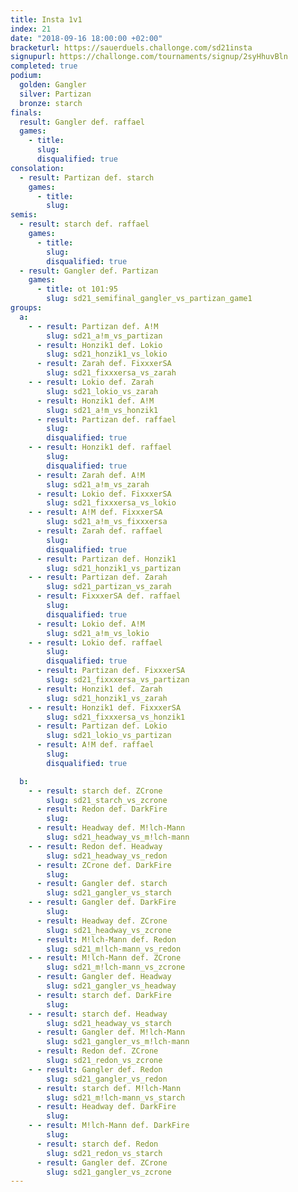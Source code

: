 ```yaml
---
title: Insta 1v1
index: 21
date: "2018-09-16 18:00:00 +02:00"
bracketurl: https://sauerduels.challonge.com/sd21insta
signupurl: https://challonge.com/tournaments/signup/2syHhuvBln
completed: true
podium:
  golden: Gangler
  silver: Partizan
  bronze: starch
finals:
  result: Gangler def. raffael
  games:
    - title:
      slug:
      disqualified: true
consolation:
  - result: Partizan def. starch
    games:
      - title:
        slug:
semis:
  - result: starch def. raffael
    games:
      - title:
        slug:
        disqualified: true
  - result: Gangler def. Partizan
    games:
      - title: ot 101:95
        slug: sd21_semifinal_gangler_vs_partizan_game1
groups:
  a:
    - - result: Partizan def. A!M
        slug: sd21_a!m_vs_partizan
      - result: Honzik1 def. Lokio
        slug: sd21_honzik1_vs_lokio
      - result: Zarah def. FixxxerSA
        slug: sd21_fixxxersa_vs_zarah
    - - result: Lokio def. Zarah
        slug: sd21_lokio_vs_zarah
      - result: Honzik1 def. A!M
        slug: sd21_a!m_vs_honzik1
      - result: Partizan def. raffael
        slug:
        disqualified: true
    - - result: Honzik1 def. raffael
        slug:
        disqualified: true
      - result: Zarah def. A!M
        slug: sd21_a!m_vs_zarah
      - result: Lokio def. FixxxerSA
        slug: sd21_fixxxersa_vs_lokio
    - - result: A!M def. FixxxerSA
        slug: sd21_a!m_vs_fixxxersa
      - result: Zarah def. raffael
        slug:
        disqualified: true
      - result: Partizan def. Honzik1
        slug: sd21_honzik1_vs_partizan
    - - result: Partizan def. Zarah
        slug: sd21_partizan_vs_zarah
      - result: FixxxerSA def. raffael
        slug:
        disqualified: true
      - result: Lokio def. A!M
        slug: sd21_a!m_vs_lokio
    - - result: Lokio def. raffael
        slug:
        disqualified: true
      - result: Partizan def. FixxxerSA
        slug: sd21_fixxxersa_vs_partizan
      - result: Honzik1 def. Zarah
        slug: sd21_honzik1_vs_zarah
    - - result: Honzik1 def. FixxxerSA
        slug: sd21_fixxxersa_vs_honzik1
      - result: Partizan def. Lokio
        slug: sd21_lokio_vs_partizan
      - result: A!M def. raffael
        slug:
        disqualified: true

  b:
    - - result: starch def. ZCrone
        slug: sd21_starch_vs_zcrone
      - result: Redon def. DarkFire
        slug:
      - result: Headway def. M!lch-Mann
        slug: sd21_headway_vs_m!lch-mann
    - - result: Redon def. Headway
        slug: sd21_headway_vs_redon
      - result: ZCrone def. DarkFire
        slug:
      - result: Gangler def. starch
        slug: sd21_gangler_vs_starch
    - - result: Gangler def. DarkFire
        slug:
      - result: Headway def. ZCrone
        slug: sd21_headway_vs_zcrone
      - result: M!lch-Mann def. Redon
        slug: sd21_m!lch-mann_vs_redon
    - - result: M!lch-Mann def. ZCrone
        slug: sd21_m!lch-mann_vs_zcrone
      - result: Gangler def. Headway
        slug: sd21_gangler_vs_headway
      - result: starch def. DarkFire
        slug:
    - - result: starch def. Headway
        slug: sd21_headway_vs_starch
      - result: Gangler def. M!lch-Mann
        slug: sd21_gangler_vs_m!lch-mann
      - result: Redon def. ZCrone
        slug: sd21_redon_vs_zcrone
    - - result: Gangler def. Redon
        slug: sd21_gangler_vs_redon
      - result: starch def. M!lch-Mann
        slug: sd21_m!lch-mann_vs_starch
      - result: Headway def. DarkFire
        slug:
    - - result: M!lch-Mann def. DarkFire
        slug:
      - result: starch def. Redon
        slug: sd21_redon_vs_starch
      - result: Gangler def. ZCrone
        slug: sd21_gangler_vs_zcrone
---
```

